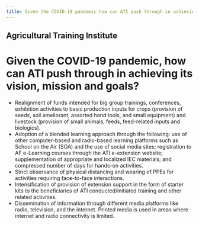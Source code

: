 ```yaml
---
title: Given the COVID-19 pandemic how can ATI push through in achieving its vision mission and goals
---
```


## Agricultural Training Institute

# Given the COVID-19 pandemic, how can ATI push through in achieving its vision, mission and goals?


 - Realignment of funds intended for big group trainings, conferences, exhibition activities to basic production inputs for crops (provision of seeds, soil ameliorant, assorted hand tools, and small equipment) and livestock (provision of small animals, feeds, feed-related inputs and biologics).
 - Adoption of a blended learning approach through the following: use of other computer-based and radio-based learning platforms such as School on the Air (SOA) and the use of social media sites; registration to AF e-Learning courses through the ATI e-extension website;  supplementation of appropriate and localized IEC materials; and compressed number of days for hands-on activities.
 - Strict observance of physical distancing and wearing of PPEs for activities requiring face-to-face interactions.
 - Intensification of provision of extension support in the form of starter kits to the beneficiaries of ATI conducted/initiated training and other related activities.
 - Dissemination of information through different media platforms like radio, television, and the internet. Printed media is used in areas where internet and radio connectivity is limited.
